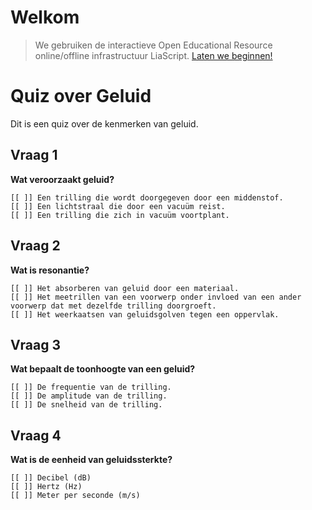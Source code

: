 <!--
title: "Quiz Benzeen"
language: nl
narrator: Dutch Female
mode: Presentation

import: https://raw.githubusercontent.com/LiaScript/CodeRunner/master/README.md
        https://raw.githubusercontent.com/LiaTemplates/BeforeAndAfter/0.0.1/README.md

link:   https://cdnjs.cloudflare.com/ajax/libs/animate.css/4.1.1/animate.min.css
        https://fonts.googleapis.com/css?family=Lato:400,400italic,700
        style.css

@runR: @LIA.eval(`["main.R"]`, `none`, `Rscript main.R`)

@JSONLD
<script run-once>
  let json = @0 

  const script = document.createElement('script');
  script.type = 'application/ld+json';
  script.text = JSON.stringify(json);

  document.head.appendChild(script);

  // this is only needed to prevent and output,
  // as long as the result of a script is undefined,
  // it is not shown or rendered within LiaScript
  console.debug("added json to head")
</script>
@end


link:   https://unpkg.com/leaflet@1.9.4/dist/leaflet.css
script: https://unpkg.com/leaflet@1.9.4/dist/leaflet.js

-->

# Welkom

> We gebruiken de interactieve Open Educational Resource online/offline infrastructuur LiaScript.
> [Laten we beginnen!](https://liascript.github.io/course/?https://raw.githubusercontent.com/abotzki/presentation/refs/heads/master/quiz-geluide.md)


# Quiz over Geluid

Dit is een quiz over de kenmerken van geluid.

## Vraag 1
**Wat veroorzaakt geluid?**

    [[ ]] Een trilling die wordt doorgegeven door een middenstof.
    [[ ]] Een lichtstraal die door een vacuüm reist.
    [[ ]] Een trilling die zich in vacuüm voortplant.


## Vraag 2
**Wat is resonantie?**

    [[ ]] Het absorberen van geluid door een materiaal.
    [[ ]] Het meetrillen van een voorwerp onder invloed van een ander voorwerp dat met dezelfde trilling doorgroeft.
    [[ ]] Het weerkaatsen van geluidsgolven tegen een oppervlak.


## Vraag 3
**Wat bepaalt de toonhoogte van een geluid?**

    [[ ]] De frequentie van de trilling.
    [[ ]] De amplitude van de trilling.
    [[ ]] De snelheid van de trilling.

## Vraag 4
**Wat is de eenheid van geluidssterkte?**

    [[ ]] Decibel (dB)
    [[ ]] Hertz (Hz)
    [[ ]] Meter per seconde (m/s)
